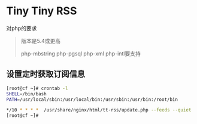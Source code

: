# Tiny Tiny RSS

对php的要求
> 版本是5.4或更高
>
> php-mbstring  php-pgsql  php-xml  php-intl要支持

## 设置定时获取订阅信息
```bash
[root@cf ~]# crontab -l
SHELL=/bin/bash
PATH=/usr/local/sbin:/usr/local/bin:/usr/sbin:/usr/bin:/root/bin

*/10 * * * *  /usr/share/nginx/html/tt-rss/update.php --feeds --quiet
[root@cf ~]#
```

